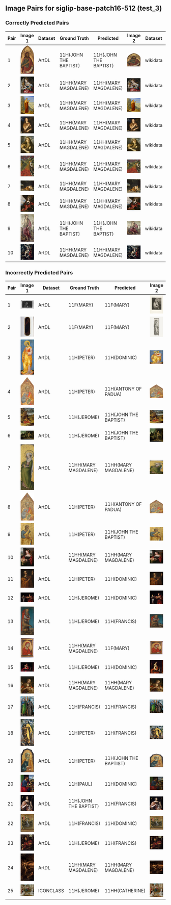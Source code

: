## Image Pairs for siglip-base-patch16-512 (test_3)

### Correctly Predicted Pairs

| Pair | Image 1 | Dataset | Ground Truth | Predicted | Image 2 | Dataset | Ground Truth | Predicted |
|------|---------|---------|--------------|-----------|---------|---------|--------------|-----------|
| 1 | ![Image 1](../../example/image_1_1939_1_291.jpg) | ArtDL | 11H(JOHN THE BAPTIST) | 11H(JOHN THE BAPTIST) | ![Image 2](../../example/image_2_Q20173065.jpg) | wikidata | 11H(JOHN THE BAPTIST) | 11H(JOHN THE BAPTIST) |
| 2 | ![Image 1](../../example/image_1_253669.jpg) | ArtDL | 11HH(MARY MAGDALENE) | 11HH(MARY MAGDALENE) | ![Image 2](../../example/image_2_Q20540321.jpg) | wikidata | 11HH(MARY MAGDALENE) | 11HH(MARY MAGDALENE) |
| 3 | ![Image 1](../../example/image_1_258398.jpg) | ArtDL | 11HH(MARY MAGDALENE) | 11HH(MARY MAGDALENE) | ![Image 2](../../example/image_2_Q19820268.jpg) | wikidata | 11HH(MARY MAGDALENE) | 11HH(MARY MAGDALENE) |
| 4 | ![Image 1](../../example/image_1_Q15974339.jpg) | ArtDL | 11HH(MARY MAGDALENE) | 11HH(MARY MAGDALENE) | ![Image 2](../../example/image_2_Q15974339.jpg) | wikidata | 11HH(MARY MAGDALENE) | 11HH(MARY MAGDALENE) |
| 5 | ![Image 1](../../example/image_1_Q18748614.jpg) | ArtDL | 11HH(MARY MAGDALENE) | 11HH(MARY MAGDALENE) | ![Image 2](../../example/image_2_Q18748614.jpg) | wikidata | 11HH(MARY MAGDALENE) | 11HH(MARY MAGDALENE) |
| 6 | ![Image 1](../../example/image_1_Q19925792.jpg) | ArtDL | 11HH(MARY MAGDALENE) | 11HH(MARY MAGDALENE) | ![Image 2](../../example/image_2_Q19925792.jpg) | wikidata | 11HH(MARY MAGDALENE) | 11HH(MARY MAGDALENE) |
| 7 | ![Image 1](../../example/image_1_Q29024815.jpg) | ArtDL | 11HH(MARY MAGDALENE) | 11HH(MARY MAGDALENE) | ![Image 2](../../example/image_2_Q29024815.jpg) | wikidata | 11HH(MARY MAGDALENE) | 11HH(MARY MAGDALENE) |
| 8 | ![Image 1](../../example/image_1_Q6004260.jpg) | ArtDL | 11HH(MARY MAGDALENE) | 11HH(MARY MAGDALENE) | ![Image 2](../../example/image_2_Q6004260.jpg) | wikidata | 11HH(MARY MAGDALENE) | 11HH(MARY MAGDALENE) |
| 9 | ![Image 1](../../example/image_1_en-SK-A-3382.jpg) | ArtDL | 11H(JOHN THE BAPTIST) | 11H(JOHN THE BAPTIST) | ![Image 2](../../example/image_2_Q17334273.jpg) | wikidata | 11H(JOHN THE BAPTIST) | 11H(JOHN THE BAPTIST) |
| 10 | ![Image 1](../../example/image_1_greco_el_17_1703grec.jpg) | ArtDL | 11HH(MARY MAGDALENE) | 11HH(MARY MAGDALENE) | ![Image 2](../../example/image_2_Q16589363.jpg) | wikidata | 11HH(MARY MAGDALENE) | 11HH(MARY MAGDALENE) |

### Incorrectly Predicted Pairs

| Pair | Image 1 | Dataset | Ground Truth | Predicted | Image 2 | Dataset | Ground Truth | Predicted |
|------|---------|---------|--------------|-----------|---------|---------|--------------|-----------|
| 1 | ![Image 1](../../example/image_1_ICCD3163621_13815-H.jpg) | ArtDL | 11F(MARY) | 11F(MARY) | ![Image 2](../../example/image_2_IIHIM_RIJKS_1401436342.jpg) | ICONCLASS | 11HH(MARY MAGDALENE) | 11HH(MARY MAGDALENE) |
| 2 | ![Image 1](../../example/image_1_ICCD3710537_375754.jpg) | ArtDL | 11F(MARY) | 11F(MARY) | ![Image 2](../../example/image_2_IIHIM_RIJKS_1827277148.jpg) | ICONCLASS | 11HH(CATHERINE) | 11HH(CATHERINE) |
| 3 | ![Image 1](../../example/image_1_1939_1_80.jpg) | ArtDL | 11H(PETER) | 11H(DOMINIC) | ![Image 2](../../example/image_2_Q20173671.jpg) | wikidata | 11H(PETER) | 11H(PETER) |
| 4 | ![Image 1](../../example/image_1_1950_11_1_a.jpg) | ArtDL | 11H(PETER) | 11H(ANTONY OF PADUA) | ![Image 2](../../example/image_2_Q20173413.jpg) | wikidata | 11H(PETER) | 11H(PETER) |
| 5 | ![Image 1](../../example/image_1_253141.jpg) | ArtDL | 11H(JEROME) | 11H(JOHN THE BAPTIST) | ![Image 2](../../example/image_2_Q3947314.jpg) | wikidata | 11H(JEROME) | 11H(JEROME) |
| 6 | ![Image 1](../../example/image_1_Q17335796.jpg) | ArtDL | 11H(JEROME) | 11H(JOHN THE BAPTIST) | ![Image 2](../../example/image_2_Q17335796.jpg) | wikidata | 11H(JEROME) | 11H(JEROME) |
| 7 | ![Image 1](../../example/image_1_Q19926040.jpg) | ArtDL | 11HH(MARY MAGDALENE) | 11HH(MARY MAGDALENE) | ![Image 2](../../example/image_2_Q19926040.jpg) | wikidata | 11HH(MARY MAGDALENE) | 11HH(CATHERINE) |
| 8 | ![Image 1](../../example/image_1_Q20173413.jpg) | ArtDL | 11H(PETER) | 11H(ANTONY OF PADUA) | ![Image 2](../../example/image_2_Q20173413.jpg) | wikidata | 11H(PETER) | 11H(PETER) |
| 9 | ![Image 1](../../example/image_1_Q20173883.jpg) | ArtDL | 11H(PETER) | 11H(JOHN THE BAPTIST) | ![Image 2](../../example/image_2_Q20173883.jpg) | wikidata | 11H(PETER) | 11H(PETER) |
| 10 | ![Image 1](../../example/image_1_Q20267955.jpg) | ArtDL | 11HH(MARY MAGDALENE) | 11HH(MARY MAGDALENE) | ![Image 2](../../example/image_2_Q20267955.jpg) | wikidata | 11HH(MARY MAGDALENE) | 11HH(CATHERINE) |
| 11 | ![Image 1](../../example/image_1_Q21283213.jpg) | ArtDL | 11H(PETER) | 11H(DOMINIC) | ![Image 2](../../example/image_2_Q21283213.jpg) | wikidata | 11H(PETER) | 11H(PETER) |
| 12 | ![Image 1](../../example/image_1_Q2715177.jpg) | ArtDL | 11H(JEROME) | 11H(DOMINIC) | ![Image 2](../../example/image_2_Q2715177.jpg) | wikidata | 11H(JEROME) | 11H(JEROME) |
| 13 | ![Image 1](../../example/image_1_Q27981491.jpg) | ArtDL | 11H(JEROME) | 11H(FRANCIS) | ![Image 2](../../example/image_2_Q27981491.jpg) | wikidata | 11H(JEROME) | 11H(JEROME) |
| 14 | ![Image 1](../../example/image_1_Q29477236.jpg) | ArtDL | 11HH(MARY MAGDALENE) | 11F(MARY) | ![Image 2](../../example/image_2_Q29477236.jpg) | wikidata | 11HH(MARY MAGDALENE) | 11HH(MARY MAGDALENE) |
| 15 | ![Image 1](../../example/image_1_Q510799.jpg) | ArtDL | 11H(JEROME) | 11H(DOMINIC) | ![Image 2](../../example/image_2_Q510799.jpg) | wikidata | 11H(JEROME) | 11H(JEROME) |
| 16 | ![Image 1](../../example/image_1_Q55102676.jpg) | ArtDL | 11HH(MARY MAGDALENE) | 11HH(MARY MAGDALENE) | ![Image 2](../../example/image_2_Q55102676.jpg) | wikidata | 11HH(MARY MAGDALENE) | 11H(JOHN) |
| 17 | ![Image 1](../../example/image_1_Q5841454.jpg) | ArtDL | 11H(FRANCIS) | 11H(FRANCIS) | ![Image 2](../../example/image_2_Q5841454.jpg) | wikidata | 11H(FRANCIS) | 11H(JOSEPH) |
| 18 | ![Image 1](../../example/image_1_Q9073676.jpg) | ArtDL | 11H(PETER) | 11H(FRANCIS) | ![Image 2](../../example/image_2_Q9073676.jpg) | wikidata | 11H(PETER) | 11H(PETER) |
| 19 | ![Image 1](../../example/image_1___EX_1000788252_18423.jpg) | ArtDL | 11H(PETER) | 11H(JOHN THE BAPTIST) | ![Image 2](../../example/image_2_Q20172983.jpg) | wikidata | 11H(PETER) | 11H(PETER) |
| 20 | ![Image 1](../../example/image_1___EX_1152601724_1326629351.jpg) | ArtDL | 11H(PAUL) | 11H(DOMINIC) | ![Image 2](../../example/image_2_Q26699346.jpg) | wikidata | 11H(PAUL) | 11H(JEROME) |
| 21 | ![Image 1](../../example/image_1_clouet_jean_francbap.jpg) | ArtDL | 11H(JOHN THE BAPTIST) | 11H(FRANCIS) | ![Image 2](../../example/image_2_Q30096142.jpg) | wikidata | 11H(JOHN THE BAPTIST) | 11H(JOHN THE BAPTIST) |
| 22 | ![Image 1](../../example/image_1_en-SK-A-4006.jpg) | ArtDL | 11H(FRANCIS) | 11H(DOMINIC) | ![Image 2](../../example/image_2_Q17335839.jpg) | wikidata | 11H(FRANCIS) | 11H(JEROME) |
| 23 | ![Image 1](../../example/image_1_hemessen_jan_stjerom.jpg) | ArtDL | 11H(JEROME) | 11H(FRANCIS) | ![Image 2](../../example/image_2_Q114744953.jpg) | wikidata | 11H(JEROME) | 11H(JEROME) |
| 24 | ![Image 1](../../example/image_1_tintoret_3b_3ground_5maryma.jpg) | ArtDL | 11HH(MARY MAGDALENE) | 11HH(MARY MAGDALENE) | ![Image 2](../../example/image_2_Q11769022.jpg) | wikidata | 11HH(MARY MAGDALENE) | 11H(JEROME) |
| 25 | ![Image 1](../../example/image_1_IIHIM_RIJKS_-649904531.jpg) | ICONCLASS | 11H(JEROME) | 11HH(CATHERINE) | ![Image 2](../../example/image_2_Q17328232.jpg) | wikidata | 11H(JEROME) | 11HH(MARY MAGDALENE) |
